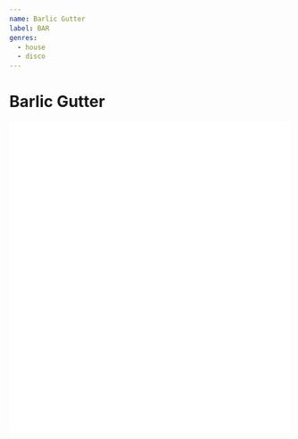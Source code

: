 ```yaml
---
name: Barlic Gutter
label: BAR
genres:
  - house
  - disco
---
```


# Barlic Gutter

![](./assets/images/TM.png)

